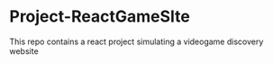 # Project-ReactGameSIte
 This repo contains a react project simulating a videogame discovery website
